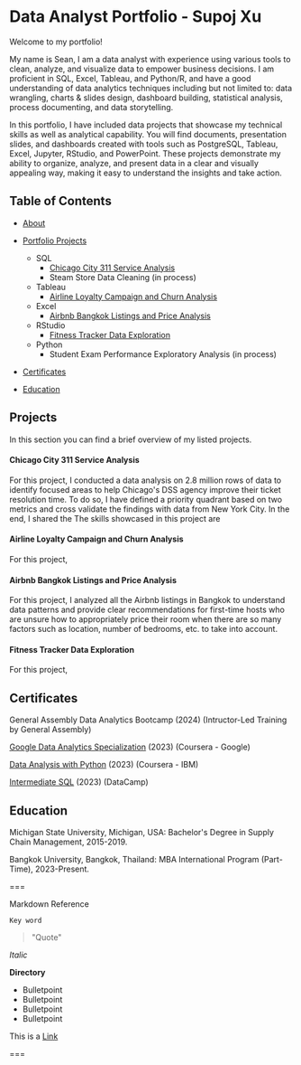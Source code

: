 # Data Analyst Portfolio - Supoj Xu

Welcome to my portfolio!

My name is Sean, I am a data analyst with experience using various tools to clean, analyze, and visualize data to empower business decisions. I am proficient in SQL, Excel, Tableau, and Python/R, and have a good understanding of data analytics techniques including but not limited to: data wrangling, charts & slides design, dashboard building, statistical analysis, process documenting, and data storytelling.

In this portfolio, I have included data projects that showcase my technical skills as well as analytical capability. You will find documents, presentation slides, and dashboards created with tools such as PostgreSQL, Tableau, Excel, Jupyter, RStudio, and PowerPoint. These projects demonstrate my ability to organize, analyze, and present data in a clear and visually appealing way, making it easy to understand the insights and take action.

## Table of Contents

* [About](https://github.com/Seanxupoj/DATA-ANALYST-PORTFOLIO/blob/main/README.md)
  
* [Portfolio Projects](https://github.com/Seanxupoj/DATA-ANALYST-PORTFOLIO?tab=readme-ov-file#projects)
  
   * SQL
      * [Chicago City 311 Service Analysis](https://github.com/Seanxupoj/DATA-ANALYST-PORTFOLIO/tree/main/Chicago%20City%20311%20Service%20Analysis%20)
      * Steam Store Data Cleaning (in process) 
   * Tableau
      * [Airline Loyalty Campaign and Churn Analysis](https://github.com/Seanxupoj/DATA-ANALYST-PORTFOLIO/tree/main/Airline%20Loyalty%20Campaign%20and%20Churn%20Analysis)
   * Excel
      * [Airbnb Bangkok Listings and Price Analysis](https://github.com/Seanxupoj/DATA-ANALYST-PORTFOLIO/tree/main/Airbnb%20Bangkok%20Listings%20and%20Price%20Analysis%20)
   * RStudio
      * [Fitness Tracker Data Exploration](https://github.com/Seanxupoj/DATA-ANALYST-PORTFOLIO/blob/main/Fitness%20Tracker%20Data%20Exploration/FitnessTracker_EDA.md)
   * Python
      * Student Exam Performance Exploratory Analysis (in process)

* [Certificates](https://github.com/Seanxupoj/DATA-ANALYST-PORTFOLIO/blob/main/README.md#certificates)

* [Education](https://github.com/Seanxupoj/DATA-ANALYST-PORTFOLIO/tree/main/Airline%20Loyalty%20Campaign%20and%20Churn%20Analysis)

## Projects
In this section you can find a brief overview of my listed projects.

#### Chicago City 311 Service Analysis  
For this project, I conducted a data analysis on 2.8 million rows of data to identify focused areas to help Chicago's DSS agency improve their ticket resolution time. To do so, I have defined a priority quadrant based on two metrics and cross validate the findings with data from New York City. In the end, I shared the  The skills showcased in this project are 

#### Airline Loyalty Campaign and Churn Analysis  
For this project, 

#### Airbnb Bangkok Listings and Price Analysis  
For this project, I analyzed all the Airbnb listings in Bangkok to understand data patterns and provide clear recommendations for first-time hosts who are unsure how to appropriately price their room when there are so many factors such as location, number of bedrooms, etc. to take into account.

#### Fitness Tracker Data Exploration  
For this project, 

## Certificates

General Assembly Data Analytics Bootcamp (2024) (Intructor-Led Training by General Assembly)

[Google Data Analytics Specialization](https://www.coursera.org/account/accomplishments/professional-cert/DS74EJNRFCVL) (2023) (Coursera - Google)

[Data Analysis with Python](https://www.coursera.org/account/accomplishments/certificate/356QEGJDH9V3) (2023) (Coursera - IBM)

[Intermediate SQL](https://www.datacamp.com/completed/statement-of-accomplishment/course/dd4417e9561d77352eb579887da4dea7e4083ae9) (2023) (DataCamp)

## Education

Michigan State University, Michigan, USA: Bachelor's Degree in Supply Chain Management, 2015-2019.

Bangkok University, Bangkok, Thailand: MBA International Program (Part-Time), 2023-Present.


===

Markdown Reference

`Key word`
> "Quote"

*Italic*

**Directory**
* Bulletpoint
* Bulletpoint
* Bulletpoint
* Bulletpoint

This is a [Link](www.google.com)

===
